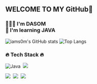 ## WELCOME TO MY GitHub👋
### 👩🏻‍💻 I'm DASOM <br> 🌱 I'm learning JAVA

![iams0m's GitHub stats](https://github-readme-stats.vercel.app/api?username=iams0m&show_icons=true&theme=tokyonight)
![Top Langs](https://github-readme-stats.vercel.app/api/top-langs/?username=iams0m&layout=compact&theme=tokyonight)

<h3>🔥 Tech Stack 🔥</h3>
<p><img alt="Java" src ="https://img.shields.io/badge/Java-007396.svg?&style=flat&logo=Java&logoColor=white"/>&nbsp;&nbsp;<img src="https://img.shields.io/badge/Spring-b4f5bd?style=flat&logo=Spring&logoColor=6DB33F"/></p>

<p><img src="https://img.shields.io/badge/Notion-b4f5bd?style=flat&logo=Notion&logoColor=black"/>&nbsp;&nbsp;<img src="https://img.shields.io/badge/GitHub-gray?style=flat&logo=GitHub&logoColor=black"/>&nbsp;&nbsp;<img src="https://img.shields.io/badge/Git-blue?style=flat&logo=Git&logoColor=F05032"/></p>
